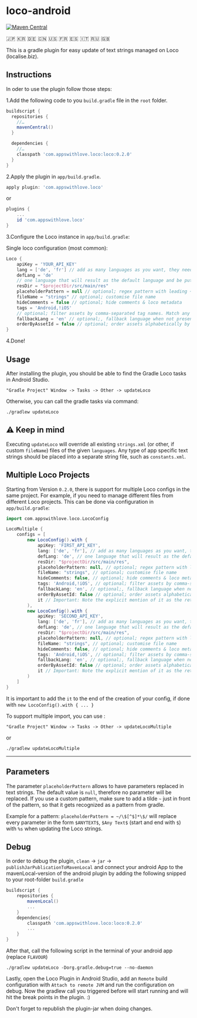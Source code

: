 # loco-android 

[![Maven Central](https://maven-badges.herokuapp.com/maven-central/com.appswithlove.loco/loco/badge.svg)](https://maven-badges.herokuapp.com/maven-central/com.appswithlove.loco/loco)


🇯🇵 🇰🇷 🇩🇪 🇨🇳 🇺🇸 🇫🇷 🇪🇸 🇮🇹 🇷🇺 🇬🇧

This is a gradle plugin for easy update of text strings managed on Loco (localise.biz).

## Instructions

In oder to use the plugin follow those steps:
 
1.Add the following code to you `build.gradle` file in the `root` folder.

```groovy
buildscript {
  repositories {
    //…
    mavenCentral()
  }

  dependencies {
    //…
    classpath 'com.appswithlove.loco:loco:0.2.0'
  }
}
```

2.Apply the plugin in `app/build.gradle`.

```groovy
apply plugin: 'com.appswithlove.loco'
``` 
or
```groovy
plugins {
    ...
    id 'com.appswithlove.loco'
}
``` 


3.Configure the Loco instance in `app/build.gradle`:

Single loco configuration (most common):
```groovy
Loco {
    apiKey = 'YOUR_API_KEY'
    lang = ['de', 'fr'] // add as many languages as you want, they need to exist on localise.biz
    defLang = 'de'
    // one language that will result as the default language and be put in values/strings.xml
    resDir = "$projectDir/src/main/res"
    placeholderPattern = null // optional; regex pattern with leading ~, default -> null
    fileName = "strings" // optional; customise file name
    hideComments = false // optional; hide comments & loco metadata 
    tags = 'Android,!iOS'
    // optional; filter assets by comma-separated tag names. Match any tag with `*` and negate tags by prefixing with `!`	 
    fallbackLang = 'en' // optional;, fallback language when not present
    orderByAssetId = false // optional; order assets alphabetically by Asset ID
}
```

4.Done!

## Usage

After installing the plugin, you should be able to find the Gradle Loco tasks in Android Studio.

```console 
"Gradle Project" Window -> Tasks -> Other -> updateLoco
```

Otherwise, you can call the gradle tasks via command:

```console
./gradlew updateLoco
```

## ⚠️ Keep in mind

Executing `updateLoco` will override all existing `strings.xml` (or other, if custom `fileName`)
files of the given `languages`. Any type of app specific text strings should be placed into a
separate string file, such as `constants.xml`.

## Multiple Loco Projects

Starting from Version `0.2.0`, there is support for multiple Loco configs in the same project. For example, if you need to manage different files from different Loco projects. This can be done via configuration in `app/build.gradle`:

```groovy
import com.appswithlove.loco.LocoConfig

LocoMultiple {
    configs = [
        new LocoConfig().with {
            apiKey: 'FIRST_API_KEY',
            lang: ['de', 'fr'], // add as many languages as you want, they need to exist on localise.biz
            defLang: 'de', // one language that will result as the default language and be put in values/strings.xml
            resDir: "$projectDir/src/main/res",
            placeholderPattern: null, // optional; regex pattern with leading ~, default -> null
            fileName: "strings", // optional; customise file name
            hideComments: false, // optional; hide comments & loco metadata 
            tags: 'Android,!iOS', // optional; filter assets by comma-separated tag names. Match any tag with `*` and negate tags by prefixing with `!`	 
            fallbackLang: 'en', // optional;, fallback language when not present
            orderByAssetId: false // optional; order assets alphabetically by Asset ID
            it // Important: Note the explicit mention of it as the return value
        ),
        new LocoConfig().with {
            apiKey: 'SECOND_API_KEY',
            lang: ['de', 'fr'], // add as many languages as you want, they need to exist on localise.biz
            defLang: 'de', // one language that will result as the default language and be put in values/strings.xml
            resDir: "$projectDir/src/main/res",
            placeholderPattern: null, // optional; regex pattern with leading ~, default -> null
            fileName: "strings", // optional; customise file name
            hideComments: false, // optional; hide comments & loco metadata 
            tags: 'Android,!iOS', // optional; filter assets by comma-separated tag names. Match any tag with `*` and negate tags by prefixing with `!`	 
            fallbackLang: 'en', // optional;, fallback language when not present
            orderByAssetId: false // optional; order assets alphabetically by Asset ID
            it // Important: Note the explicit mention of it as the return value
        )
    ]
}
```

It is important to add the `it` to the end of the creation of your config, if done with `new LocoConfig().with { ... }`


To support multiple import, you can use :

```console 
"Gradle Project" Window -> Tasks -> Other -> updateLocoMultiple
```

or

```console
./gradlew updateLocoMultiple
```

---

## Parameters

The parameter `placeholderPattern` allows to have parameters replaced in text strings. The default value is `null`, therefore no parameter will be replaced. 
If you use a custom pattern, make sure to add a tilde `~` just in front of the pattern, so that it gets recognized as a pattern from gradle.

Example for a pattern: 
`placeholderPattern = ~/\$[^$]*\$/` will replace every parameter in the form `$ANYTEXT$`, `$Any Text$` (start and end with `$`)  with `%s` when updating the Loco strings.
 

## Debug

In order to debug the plugin, `clean` -> `jar` -> `publishJarPublicationToMavenLocal` and connect your android App to the mavenLocal-version of the android plugin by adding the following snipped to your root-folder `build.gradle`

```groovy
buildscript {
	repositories {
		mavenLocal()
		...
	}
	dependencies{
	    classpath 'com.appswithlove.loco:loco:0.2.0'
	    ...
	} 
}
```

After that, call the following script in the terminal of your android app (replace `FLAVOUR`)

```console
./gradlew updateLoco -Dorg.gradle.debug=true --no-daemon
```

Lastly, open the Loco Plugin in Android Studio, add an `Remote` build configuration with `Attach to remote JVM` and run the configuration on debug. Now the gradlew call you triggered before will start running and will hit the break points in the plugin. :) 

Don't forget to republish the plugin-jar when doing changes.

